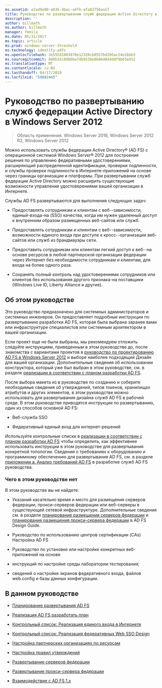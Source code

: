 ```yaml
---
ms.assetid: e2ad9e80-a036-4bac-a4fb-afa83756aa1f
title: Руководство по развертыванию служб федерации Active Directory в Windows Server 2012
description: ''
author: billmath
ms.author: billmath
manager: femila
ms.date: 05/31/2017
ms.topic: article
ms.prod: windows-server-threshold
ms.technology: identity-adfs
ms.openlocfilehash: 3e555d1003878e12320cb8557bd205ac24e1bbb3
ms.sourcegitcommit: 0d0b32c8986ba7db9536e0b8648d4ddf9b03e452
ms.translationtype: MT
ms.contentlocale: ru-RU
ms.lasthandoff: 04/17/2019
ms.locfileid: "59882445"
---
```

# <a name="windows-server-2012-ad-fs-deployment-guide"></a>Руководство по развертыванию служб федерации Active Directory в Windows Server 2012

>Область применения. Windows Server 2016, Windows Server 2012 R2, Windows Server 2012

Можно использовать службы федерации Active Directory® \(AD FS\) с операционной системой Windows Server® 2012 для построения решения по управлению федеративными удостоверениями, расширяющий распределенной идентификации, проверки подлинности, и службы проверки подлинности в Интернете\-приложений на основе через границы организации и платформы. При развертывании служб федерации Active Directory можно расширить существующие возможности управления удостоверениями вашей организации в Интернете.  
  
Службы AD FS развертываются для выполнения следующих задач:  
  
-   Предоставлять сотрудникам и клиентам с веб-\-зависимости, единый\-входа\-на \(SSO\) качества, когда им нужен удаленный доступ к внутренним образом размещенных веб-сайтов или служб.  
  
-   Предоставлять сотрудникам и клиентам с веб-\-зависимости, возможности единого входа при доступе к кросс-\-организации веб-сайтов или служб из брандмауэры сети.  
  
-   Предоставить сотрудникам или клиентам легкий доступ к веб-\-на основе ресурсов в любой партнерской организации федерации через Интернет без необходимости сотрудникам и клиентам, для входа на более одного раза.  
  
-   Сохранять полный контроль над удостоверениями сотрудников или клиентов без использования другого признака\-на поставщики \(Windows Live ID, Liberty Alliance и другие\).  
  
## <a name="about-this-guide"></a>Об этом руководстве  
Это руководство предназначено для системных администраторов и системных инженеров. Он предоставляет подробные инструкции по развертыванию разработки AD FS, которая была выбрана заранее вами или инфраструктуре специалистов или системным архитектором в вашей организации.  
  
Если проект еще не были выбраны, мы рекомендуем отложить следуйте инструкциям, приведенным в этом руководстве до, после знакомства с вариантами проектов в [руководство по проектированию AD FS в Windows Server 2012](https://technet.microsoft.com/library/dd807036.aspx) и выборе наиболее подходящий Дизайн для вашей организации. Дополнительные сведения об использовании конструктора, который уже был выбран в этом руководстве, см. в разделе [реализации в соответствии с планом разработки AD FS](Implementing-Your-AD-FS-Design-Plan.md).  
  
После выбора макета из в руководстве по созданию и соберите необходимые сведения об утверждений, типов токенов, хранилищах атрибутов и других элементов, в этом руководстве можно использовать для развертывания дизайна служб AD FS в рабочей среде. В этом руководстве приводятся инструкции по развертыванию, один из способов основной AD FS:  
  
-   Веб-служба SSO  
  
-   Федеративный единый вход для интернет-решений  
  
Используйте контрольные списки в [реализации в соответствии с планом разработки AD FS](Implementing-Your-AD-FS-Design-Plan.md) чтобы определить, как эффективнее использовать инструкции в этом руководстве для развертывания конкретной топологии. Сведения о требованиях к оборудованию и программному обеспечению для развертывания AD FS, см. в разделе [приложении a. Анализ требований AD FS](https://technet.microsoft.com/library/ff678034.aspx) в разработке служб AD FS руководства.  
  
### <a name="what-this-guide-does-not-provide"></a>Чего в этом руководстве нет  
В этом руководстве вы не найдете:  
  
-   Указаний касательно время и место для размещения серверов федерации, прокси-серверов федерации или веб-серверы в существующей сетевой инфраструктуре. Дополнительные сведения см. в разделе [планирование размещения серверов федерации](https://technet.microsoft.com/library/dd807069.aspx) и [планирование размещения прокси-сервера федерации](https://technet.microsoft.com/library/dd807130.aspx) в AD FS Design Guide.  
  
-   Руководство по использованию центров сертификации \(CAs\) Настройка AD FS  
  
-   Руководство по установке или настройке конкретных веб\-приложений на основе  
  
-   инструкций по настройке среды лаборатории тестирования;  
  
-   сведений о настройке экранов федеративного входа, файлов web.config и базы данных конфигурации.  
  
## <a name="in-this-guide"></a>В данном руководстве  
  
-   [Планирование развертывания AD FS](Planning-to-Deploy-AD-FS.md)  
  
-   [Реализация AD FS разработать план](Implementing-Your-AD-FS-Design-Plan.md)  
  
-   [Контрольный список: Реализация единого входа в Интернете](Checklist--Implementing-a-Web-SSO-Design.md)  
  
-   [Контрольный список: Реализация федеративных Web SSO Design](Checklist--Implementing-a-Federated-Web-SSO-Design.md)  
  
-   [Настройка партнерских организациях по ресурсам](Configuring-Partner-Organizations.md)  
  
-   [Настройка правил утверждений](Configuring-Claim-Rules.md)  
  
-   [Развертывание серверов федерации](Deploying-Federation-Servers.md)  
  
-   [Развертывание прокси-сервера федерации](Deploying-Federation-Server-Proxies.md)  
  
-   [Взаимодействие с AD FS 1.x](Interoperating-with-AD-FS-1.x.md)  
